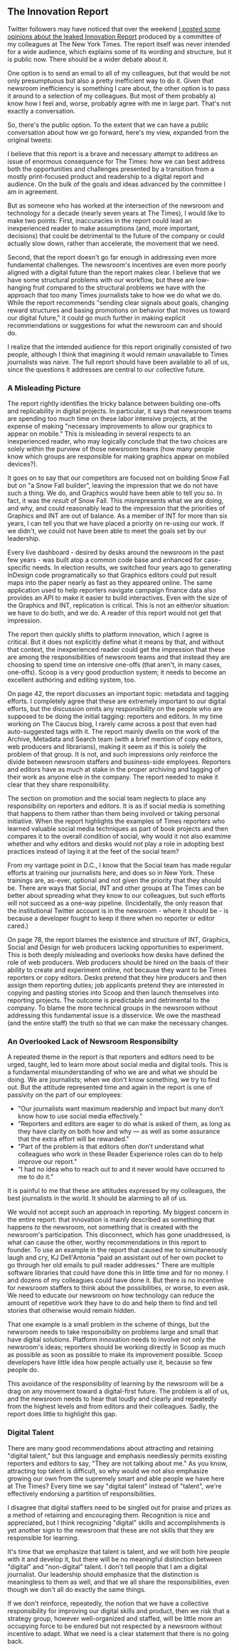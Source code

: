 ## The Innovation Report

Twitter followers may have noticed that over the weekend [I posted some opinions about the leaked Innovation Report](https://storify.com/mfriesen/derek-willis-on-the-nyt-innovation-report) produced by a committee of my colleagues at The New York Times. The report itself was never intended for a wide audience, which explains some of its wording and structure, but it is public now. There should be a wider debate about it.

One option is to send an email to all of my colleagues, but that would be not only presumptuous but also a pretty inefficient way to do it. Given that newsroom inefficiency is something I care about, the other option is to pass it around to a selection of my colleagues. But most of them probably a) know how I feel and, worse, probably agree with me in large part. That's not exactly a conversation.

So, there's the public option. To the extent that we can have a public conversation about how we go forward, here's my view, expanded from the original tweets:

I believe that this report is a brave and necessary attempt to address an issue of enormous consequence for The Times: how we can best address both the opportunities and challenges presented by a transition from a mostly print-focused product and readership to a digital report and audience. On the bulk of the goals and ideas advanced by the committee I am in  agreement.

But as someone who has worked at the intersection of the newsroom and technology for a decade (nearly seven years at The Times), I would like to make two points: First, inaccuracies in the report could lead an inexperienced reader to make assumptions (and, more important, decisions) that could be detrimental to the future of the company or could actually slow down, rather than accelerate, the movement that we need.

Second, that the report doesn't go far enough in addressing even more fundamental challenges. The newsroom's incentives are even more poorly aligned with a digital future than the report makes clear. I believe that we have some structural problems with our workflow, but these are low-hanging fruit compared to the structural problems we have with the approach that too many Times journalists take to how we do what we do. While the report recommends "sending clear signals about goals, changing reward structures and basing promotions on behavior that moves us toward our digital future," it could go much further in making explicit recommendations or suggestions for what the newsroom can and should do.

I realize that the intended audience for this report originally consisted of two people, although I think that imagining it would remain unavailable to Times journalists was naive. The full report should have been available to all of us, since the questions it addresses are central to our collective future.

### A Misleading Picture

The report rightly identifies the tricky balance between building one-offs and replicability in digital projects. In particular, it says that newsroom teams are spending too much time on these labor intensive projects, at the expense of making "necessary improvements to allow our graphics to appear on mobile." This is misleading in several respects to an inexperienced reader, who may logically conclude that the two choices are solely within the purview of those newsroom teams (how many people know which groups are responsible for making graphics appear on mobiled devices?).

It goes on to say that our competitors are focused not on building Snow Fall but on "a Snow Fall builder", leaving the impression that we do not have such a thing. We do, and Graphics would have been able to tell you so. In fact, it was the _result_ of Snow Fall. This misrepresents what we are doing, and why, and could reasonably lead to the impression that the priorities of Graphics and INT are out of balance. As a member of INT for more than six years, I can tell you that we have placed a priority on re-using our work. If we didn't, we could not have been able to meet the goals set by our leadership.

Every live dashboard - desired by desks around the newsroom in the past few years - was built atop a common code base and enhanced for case-specific needs. In election results, we switched four years ago to generating InDesign code programatically so that Graphics editors could put result maps into the paper nearly as fast as they appeared online. The same application used to help reporters navigate campaign finance data also provides an API to make it easier to build interactives. Even with the size of the Graphics and INT, replication is critical. This is not an either/or situation: we have to do both, and we do. A reader of this report would not get that impression.

The report then quickly shifts to platform innovation, which I agree is critical. But it does not explicitly define what it means by that, and without that context, the inexperienced reader could get the impression that these are among the responsibilities of newsroom teams and that instead they are choosing to spend time on intensive one-offs (that aren't, in many cases, one-offs). Scoop is a very good production system; it needs to become an excellent authoring and editing system, too.

On page 42, the report discusses an important topic: metadata and tagging efforts. I completely agree that these are extremely important to our digital efforts, but the discussion omits any responsibility on the people who are supposed to be doing the initial tagging: reporters and editors. In my time working on The Caucus blog, I rarely came across a post that even had auto-suggested tags with it. The report mainly dwells on the work of the Archive, Metadata and Search team (with a brief mention of copy editors, web producers and librarians), making it seem as if this is solely the problem of that group. It is not, and such impressions only reinforce the divide between newsroom staffers and business-side employees. Reporters and editors have as much at stake in the proper archiving and tagging of their work as anyone else in the company. The report needed to make it clear that they share responsibility.

The section on promotion and the social team neglects to place any responsibility on reporters and editors. It is as if social media is something that happens to them rather than them being involved or taking personal initiative. When the report highlights the examples of Times reporters who learned valuable social media techniques as part of book projects and then compares it to the overall condition of social, why would it not also examime whether and why editors and desks would not play a role in adopting best practices instead of laying it at the feet of the social team? 

From my vantage point in D.C., I know that the Social team has made regular efforts at training our journalists here, and does so in New York. These trainings are, as-ever, optional and not given the priority that they should be. There are ways that Social, INT and other groups at The Times can be better about spreading what they know to our colleagues, but such efforts will not succeed as a one-way pipeline. (Incidentally, the only reason that the institutional Twitter account is in the newsroom - where it should be - is because a developer fought to keep it there when no reporter or editor cared.)

On page 78, the report blames the existence and structure of INT, Graphics, Social and Design for web producers lacking opportunities to experiment. This is both deeply misleading and overlooks how desks have defined the role of web producers. Web producers should be hired on the basis of their ability to create and experiment online, not because they want to be Times reporters or copy editors. Desks pretend that they hire producers and then assign them reporting duties; job applicants pretend they are interested in copying and pasting stories into Scoop and then launch themselves into reporting projects. The outcome is predictable and detrimental to the company. To blame the more technical groups in the newsroom without addressing this fundamental issue is a disservice. We owe the masthead (and the entire staff) the truth so that we can make the necessary changes.

### An Overlooked Lack of Newsroom Responsibilty

A repeated theme in the report is that reporters and  editors need to be urged, taught, led to learn more about social media and digital tools. This is a fundamental misunderstanding of who we are and what we should be doing. We are journalists; when we don't know something, we try to find out. But the attitude represented time and again in the report is one of passivity on the part of our employees:

* "Our journalists want maximum readership and impact but many don’t know how to use social media effectively."
* "Reporters and editors are eager to do what is asked of them, as long as they have clarity on both how and why — as well as some assurance that the extra effort will be rewarded."
* "Part of the problem is that editors often don’t understand what colleagues who work in these Reader Experience roles can do to help improve our report."
* “I had no idea who to reach out to and it never would have occurred to me to do it."

It is painful to me that these are attitudes expressed by my colleagues, the best journalists in the world. It should be alarming to all of us.

We would not accept such an approach in reporting. My biggest concern in the entire report: that innovation is mainly described as something that happens _to_ the newsroom, not something that is created with the newsroom's participation. This disconnect, which has gone unaddressed, is what can cause the other, worthy recommendations in this report to founder. To use an example in the report that caused me to simultaneously laugh and cry, KJ Dell'Antonia "paid an assistant out of her own pocket to go through her old emails to pull reader addresses." There are multiple software libraries that could have done this in little time and for no money. I and dozens of my colleagues could have done it. But there is no incentive for newsroom staffers to think about the possibilities, or worse, to even ask. We need to educate our newsroom on how technology can reduce the amount of repetitive work they have to do and help them to find and tell stories that otherwise would remain hidden.

That one example is a small problem in the scheme of things, but the newsroom needs to take responsibility on problems large and small that have digital solutions. Platform innovation needs to involve not only the newsroom's ideas; reporters should be working directly in Scoop as much as possible as soon as possible to make its improvement possible. Scoop developers have little idea how people actually use it, because so few people do.

This avoidance of the responsibility of learning by the newsroom will be a drag on any movement toward a digital-first future. The problem is all of us, and the newsroom needs to hear that loudly and clearly and repeatedly from the highest levels and from editors and their colleagues. Sadly, the report does little to highlight this gap.

### Digital Talent

There are many good recommendations about attracting and retaining "digital talent," but this language and emphasis needlessly permits existing reporters and editors to say, "They are not talking about me." As you know, attracting top talent is difficult, so why would we not also emphasize growing our own from the supremely smart and able people we have here at The Times? Every time we say "digital talent" instead of "talent", we're effectively endorsing a partition of responsibilities.

I disagree that digital staffers need to be singled out for praise and prizes as a method of retaining and encouraging them. Recognition is nice and appreciated, but I think recognizing "digital" skills and accomplishments is yet another sign to the newsroom that these are not skills that they are responsible for learning.

It's time that we emphasize that talent is talent, and we will both hire people with it and develop it, but there will be no meaningful distinction between "digital" and "non-digital" talent. I don't tell people that I am a digital journalist. Our leadership should emphasize that the distinction is meaningless to them as well, and that we all share the responsibilities, even though we don't all do exactly the same things.

If we don't reinforce, repeatedly, the notion that we have a collective responsibility for improving our digital skills and product, then we risk that a strategy group, however well-organized and staffed, will be little more an occupying force to be endured but not respected by a newsroom without incentive to adapt. What we need is a clear statement that there is no going back.